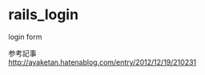 rails_login
===========

login form

参考記事<br>
http://ayaketan.hatenablog.com/entry/2012/12/19/210231